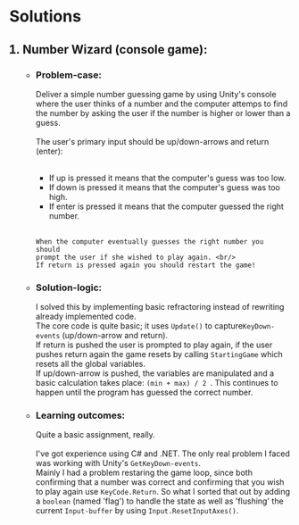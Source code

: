 <h1><b>Solutions</b></h1> 
<ol>

<h2><li><b>Number Wizard (console game):</b></li></h2>

<ul>

<h3><li> Problem-case: </li></h3>
	Deliver a simple number guessing game by using Unity's console
	where the user thinks of a number and the 
	computer attemps to find the number by asking the user if the number is higher
	or lower than a guess.
	<br/><br/>
	The user's primary input should be up/down-arrows and return (enter):
	<ul><br/>
	<li>If up is pressed it means that the computer's guess was too low.</li>
	<li>If down is pressed it means that the computer's guess was too high.</li>
	<li>If enter is pressed it means that the computer guessed the right number.</li>
	</ul><br/>

	When the computer eventually guesses the right number you should
	prompt the user if she wished to play again. <br/>
	If return is pressed again you should restart the game!


<h3><li> Solution-logic: </li></h3>
	I solved this by implementing basic refractoring instead of rewriting
	already implemented code. <br/>
	The core code is quite basic; it uses <code>Update()</code> to 
	capture<code>KeyDown-events</code> (up/down-arrow and return).<br/>
	If return is pushed the user is prompted to play again,
	if the user pushes return again the game resets by calling
	<code>StartingGame</code> which resets all the global variables.<br/>
	If up/down-arrow is pushed, the variables are manipulated
	and a basic calculation takes place: <code>(min + max) / 2 </code>.
	This continues to happen until the program has guessed the correct number.
<h3><li> Learning outcomes: </li></h3>
	Quite a basic assignment, really. 
	<br/><br/>
	I've got experience using C# and .NET.
	The only real problem I faced was working with Unity's
	<code>GetKeyDown-events</code>.
	<br/>
	Mainly I had a problem restaring the game loop, since
	both confirming that a number was correct and 
	confirming that you wish to play again use
	<code>KeyCode.Return</code>.
	So what I sorted that out by adding a 
	<code>boolean</code> (named 'flag') to handle the state
	as well as 'flushing' the current <code>Input-buffer</code>
	by using <code>Input.ResetInputAxes()</code>.
</ul>

</ol>
